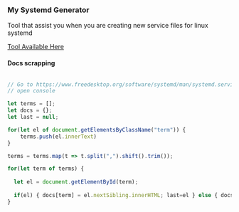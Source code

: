 ### My Systemd Generator

Tool that assist you when you are creating new service files for linux systemd

[Tool Available Here](https://mysystemd.talos.sh)

#### Docs scrapping

````js

// Go to https://www.freedesktop.org/software/systemd/man/systemd.service.html
// open console

let terms = [];
let docs = {};
let last = null;

for(let el of document.getElementsByClassName("term")) {
    terms.push(el.innerText)
}

terms = terms.map(t => t.split(",").shift().trim());

for(let term of terms) {
  
  let el = document.getElementById(term);
  
  if(el) { docs[term] = el.nextSibling.innerHTML; last=el } else { docs[term] = last.nextSibling.innerHTML; }
}


````
